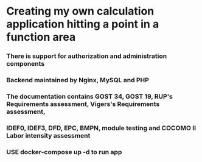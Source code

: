 # Creating my own calculation application hitting a point in a function area
### There is support for authorization and administration components
### Backend maintained by Nginx, MySQL and PHP
### The documentation contains GOST 34, GOST 19, RUP's Requirements assessment, Vigers's Requirements assessment,
### IDEF0, IDEF3, DFD, EPC, BMPN, module testing and COCOMO II Labor intensity assessment  
### USE docker-compose up -d to run app
